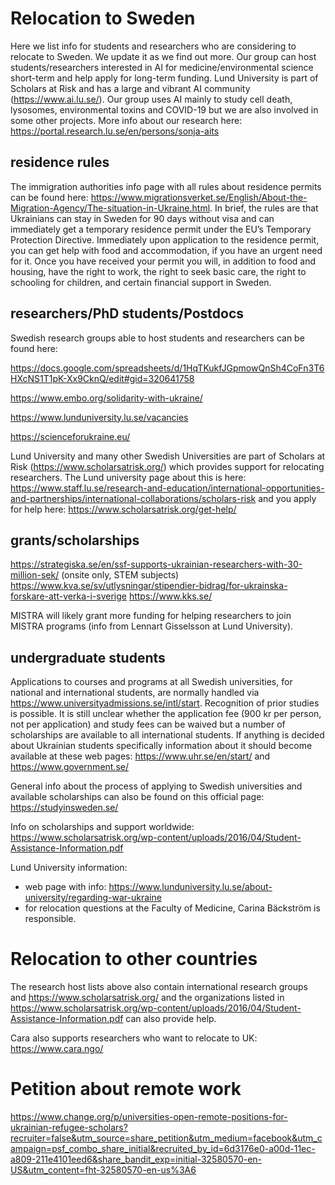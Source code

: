 # Relocation to Sweden
Here we list info for students and researchers who are considering to relocate to Sweden. We update it as we find out more. Our group can host students/researchers interested in AI for medicine/environmental science short-term and help apply for long-term funding. Lund University is part of Scholars at Risk and has a large and vibrant AI community (https://www.ai.lu.se/).
Our group uses AI mainly to study cell death, lysosomes, environmental toxins and COVID-19 but we are also involved in some other projects. More info about our research here: https://portal.research.lu.se/en/persons/sonja-aits


## residence rules
The immigration authorities info page with all rules about residence permits can be found here: https://www.migrationsverket.se/English/About-the-Migration-Agency/The-situation-in-Ukraine.html. In brief, the rules are that Ukrainians can stay in Sweden for 90 days without visa and can immediately get a temporary residence permit under the EU’s Temporary Protection Directive. Immediately upon application to the residence permit, you can get help with food and accommodation, if you have an urgent need for it. Once you have received your permit you will, in addition to food and housing, have the right to work, the right to seek basic care, the right to schooling for children, and certain financial support in Sweden.

## researchers/PhD students/Postdocs
Swedish research groups able to host students and researchers can be found here:

https://docs.google.com/spreadsheets/d/1HqTKukfJGpmowQnSh4CoFn3T6HXcNS1T1pK-Xx9CknQ/edit#gid=320641758

https://www.embo.org/solidarity-with-ukraine/

https://www.lunduniversity.lu.se/vacancies

https://scienceforukraine.eu/

Lund University and many other Swedish Universities are part of Scholars at Risk (https://www.scholarsatrisk.org/) which provides support for relocating researchers. The Lund university page about this is here: https://www.staff.lu.se/research-and-education/international-opportunities-and-partnerships/international-collaborations/scholars-risk and you apply for help here: https://www.scholarsatrisk.org/get-help/

## grants/scholarships
https://strategiska.se/en/ssf-supports-ukrainian-researchers-with-30-million-sek/ (onsite only, STEM subjects)
https://www.kva.se/sv/utlysningar/stipendier-bidrag/for-ukrainska-forskare-att-verka-i-sverige
https://www.kks.se/

MISTRA will likely grant more funding for helping researchers to join MISTRA programs (info from Lennart Gisselsson at Lund University).



## undergraduate students
Applications to courses and programs at all Swedish universities, for national and international students, are normally handled via https://www.universityadmissions.se/intl/start. Recognition of prior studies is possible. It is still unclear whether the application fee (900 kr per person, not per application) and study fees can be waived but a number of scholarships are available to all international students. If anything is decided about Ukrainian students specifically information about it should become available at these web pages: https://www.uhr.se/en/start/ and https://www.government.se/

General info about the process of applying to Swedish universities and available scholarships can also be found on this official page: https://studyinsweden.se/

Info on scholarships and support worldwide: https://www.scholarsatrisk.org/wp-content/uploads/2016/04/Student-Assistance-Information.pdf

Lund University information:
- web page with info: https://www.lunduniversity.lu.se/about-university/regarding-war-ukraine
- for relocation questions at the Faculty of Medicine, Carina Bäckström is responsible.



# Relocation to other countries
The research host lists above also contain international research groups and https://www.scholarsatrisk.org/ and the organizations listed in https://www.scholarsatrisk.org/wp-content/uploads/2016/04/Student-Assistance-Information.pdf can also provide help.

Cara also supports researchers who want to relocate to UK: https://www.cara.ngo/

# Petition about remote work

https://www.change.org/p/universities-open-remote-positions-for-ukrainian-refugee-scholars?recruiter=false&utm_source=share_petition&utm_medium=facebook&utm_campaign=psf_combo_share_initial&recruited_by_id=6d3176e0-a00d-11ec-a809-211e4101eed6&share_bandit_exp=initial-32580570-en-US&utm_content=fht-32580570-en-us%3A6

